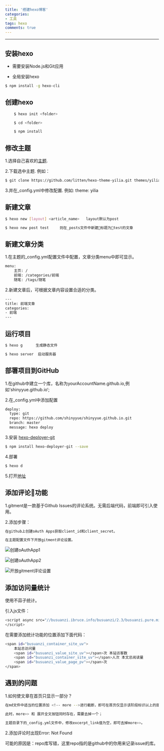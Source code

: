 ```yaml
---
title: '搭建hexo博客'
categories: 
- 工具
tags: hexo
comments: true
---
```


-----------

## 安装hexo

* 需要安装Node.js和Git应用

* 全局安装hexo

``` bash 
$ npm install -g hexo-cli
```

<!-- more -->

## 创建hexo

``` bash 
    $ hexo init <folder>

    $ cd <folder>

    $ npm install
```

## 修改主题

1.选择自己喜欢的[主题](https://hexo.io/themes/).

2.下载选中主题. 例如：

``` bash
$ git clone https://github.com/litten/hexo-theme-yilia.git themes/yilia
```

3.并在_config.yml中修改配置.  例如: theme: yilia

## 新建文章

``` bash
$ hexo new [layout] <article_name>   layout默认为post

$ hexo new post test     则在_posts文件中新建标题为test的文章
```

## 新建文章分类

1.在主题的_config.yml配置文件中配置，文章分类menu中即可显示。

``` bash
menu:
    主页: /
    前端: /categories/前端
    随笔: /tags/随笔
```

2.新建文章后，可根据文章内容设置合适的分类。

``` bash
---
title: 前端文章
categories: 
- 前端
---
```

## 运行项目

```bash 
$ hexo g      生成静态文件

$ hexo server  启动服务器
```

## 部署项目到GitHub

1.在github中建立一个库，名称为yourAccountName.github.io,例如’shinyyue.github.io‘;

2.在_config.yml中添加配置
``` bash
deploy:
  type: git
  repo: https://github.com/shinyyue/shinyyue.github.io.git
  branch: master
  message: hexo deploy
```

3.安装 [hexo-deployer-git](https://github.com/hexojs/hexo-deployer-git)

```bash
$ npm install hexo-deployer-git --save     
```

4.部署

```bash
$ hexo d   
```

5.打开[地址](https://shinyyue.github.io/)

## 添加评论功能

1.gitment是一款基于Github Issues的评论系统。无需后端代码，前端即可引入使用。

2.添加步骤：

```bash
在github上创建oAuth Apps获取client_id和client_secret。

在主题配置文件下开放gitment评论设置。
```

![创建oAuthApp1](/images/create-oAuthApp.jpeg)

![创建oAuthApp2](/images/create-oAuth-info.jpeg)

![开放gitment评论设置](/images/gitment.jpeg)

## 添加访问量统计

使用不蒜子统计。

引入js文件：
```bash
<script async src="//busuanzi.ibruce.info/busuanzi/2.3/busuanzi.pure.mini.js">
</script>
```

在需要添加统计功能的位置添加下面代码：
```bash
<span id="busuanzi_container_site_uv">
    本站总访问量
    <span id="busuanzi_value_site_uv"></span>次 本站访客数
    <span id="busuanzi_container_site_uv"></span>人次 本文总阅读量
    <span id="busuanzi_value_page_pv"></span>次
</span>
```


## 遇到的问题

1.如何使文章在首页只显示一部分？

``` bash
在md文件中适当的位置添加 <!-- more -->进行截断，即可在首页仅显示该阶段标识以上的部分；

此时，more>> 和 展开全文按钮同时存在，需要去掉一个；

主题目录下的_config.yml文件中，修改excerpt_link值为空，即可去掉more>>。

```

2.添加评论时出现Error: Not Found

可能的原因是：repo库写错，这里repo指的是github中的你用来记录issue的库。